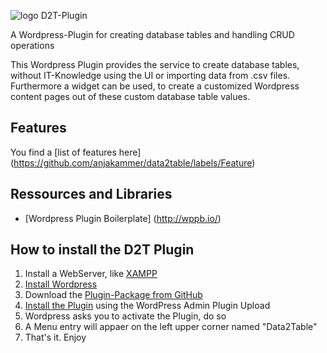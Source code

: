 ![logo D2T-Plugin](https://github.com/anjakammer/data2table/blob/master/d2t_logo.png)

A Wordpress-Plugin for creating database tables and handling CRUD operations

This Wordpress Plugin provides the service to create database tables, 
without IT-Knowledge using the UI or importing data from .csv files.
Furthermore a widget can be used, to create a customized 
Wordpress content pages out of these custom database table values.

## Features
You find a [list of features here] (https://github.com/anjakammer/data2table/labels/Feature)

## Ressources and Libraries
- [Wordpress Plugin Boilerplate] (http://wppb.io/)

## How to install the D2T Plugin
1. Install a WebServer, like [XAMPP](https://www.apachefriends.org/download.html)
2. [Install Wordpress](https://premium.wpmudev.org/blog/setting-up-xampp)
3. Download the [Plugin-Package from GitHub]((https://github.com/anjakammer/data2table/blob/master/d2t.zip))
4. [Install the Plugin](http://www.wpbeginner.com/beginners-guide/step-by-step-guide-to-install-a-wordpress-plugin-for-beginners/) using the WordPress Admin Plugin Upload
5. Wordpress asks you to activate the Plugin, do so
6. A Menu entry will appaer on the left upper corner named "Data2Table"
7. That's it. Enjoy